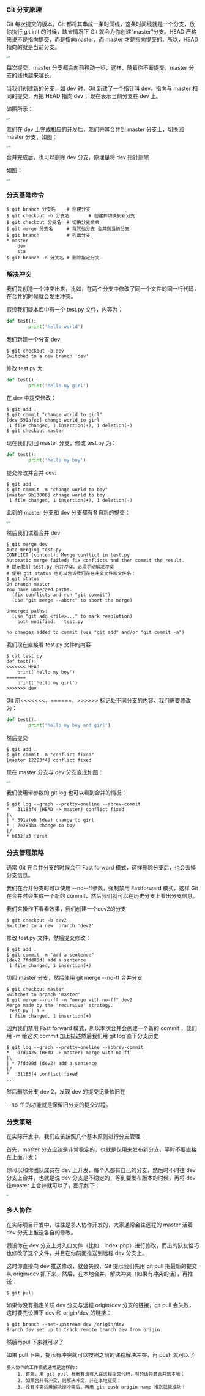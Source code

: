 ### Git 分支原理

Git 每次提交的版本，Git 都将其串成一条时间线，这条时间线就是一个分支，放你执行 git init 的时候，缺省情况下 Git 就会为你创建“master"分支。HEAD 严格来说不是指向提交，而是指向master，而 master 才是指向提交的，所以，HEAD 指向的就是当前分支。

<img src="../PNG/8.png" alt="8" style="zoom: 33%;" />

每次提交，master 分支都会向前移动一步，这样，随着你不断提交，master 分支的线也越来越长。

当我们创建新的分支，如 dev 时，Git 新建了一个指针叫 dev，指向与 master 相同的提交，再把 HEAD 指向 dev ，现在表示当前分支在 dev 上。

如图所示：

<img src="../PNG/9.png" alt="9" style="zoom: 33%;" />

我们在 dev 上完成相应的开发后，我们将其合并到 master 分支上，切换回master 分支，如图：

<img src="../PNG/10.png" alt="10" style="zoom: 33%;" />

合并完成后，也可以删除 dev 分支，原理是将 dev 指针删除

如图：

<img src="../PNG/11.png" alt="11" style="zoom:33%;" />



### 分支基础命令

```shell
$ git branch 分支名    # 创建分支
$ git checkout -b 分支名       # 创建并切换到新分支
$ git checkout 分支名  # 切换分支命令
$ git merge 分支名     # 将其他分支 合并到当前分支
$ git branch          # 列出分支
* master
	dev
	sta
$ git branch -d 分支名 # 删除指定分支
```



### 解决冲突

我们先创造一个冲突出来，比如，在两个分支中修改了同一个文件的同一行代码，在合并的时候就会发生冲突。

假设我们版本库中有一个 test.py 文件，内容为：

```python
def test():
		print('hello world')
```

我们新建一个分支 dev

```shell
$ git checkout -b dev 
Switched to a new branch 'dev'
```

修改 test.py 为

```python
def test():
		print('hello my girl')
```

在 dev 中提交修改：

```shell
$ git add .
$ git commit "change world to girl"
[dev 591afeb] change world to girl
 1 file changed, 1 insertion(+), 1 deletion(-)
$ git checkout master
```

现在我们切回 master 分支，修改 test.py 为：

```python
def test():
		print('hello my boy')
```

提交修改并合并 dev:

```shell
$ git add .
$ git commit -m "change world to boy"
[master 9b13006] chnage world to boy
 1 file changed, 1 insertion(+), 1 deletion(-)
```

此刻的 master 分支和 dev 分支都有各自新的提交：

<img src="../PNG/12.png" alt="12" style="zoom:33%;" />

然后我们试着合并 dev

```shell
$ git merge dev
Auto-merging test.py
CONFLICT (content): Merge conflict in test.py
Automatic merge failed; fix conflicts and then commit the result.
# 提示我们 test.py 合并冲突，必须手动解决冲突
# 使用 git status 也可以告诉我们存在冲突文件和文件名：
$ git status
On branch master
You have unmerged paths.
  (fix conflicts and run "git commit")
  (use "git merge --abort" to abort the merge)

Unmerged paths:
  (use "git add <file>..." to mark resolution)
	both modified:   test.py

no changes added to commit (use "git add" and/or "git commit -a")
```

我们现在直接看 test.py 文件的内容

```shell
$ cat test.py
def test():
<<<<<<< HEAD
	print('hello my boy')
=======
	print('hello my girl')
>>>>>>> dev
```

Git 用<<<<<<<，======，>>>>>> 标记处不同分支的内容，我们需要修改为：

```python
def test():
		print('hello my boy and girl')
```

然后提交

```
$ git add .
$ git commit -m "conflict fixed"
[master 12283f4] conflict fixed
```

现在 master 分支与 dev 分支变成如图：

<img src="../PNG/13.png" alt="13" style="zoom:33%;" />

我们使用带参数的 git log 也可以看到合并的情况：

```
$ git log --graph --pretty=oneline --abrev-commit
*   31183f4 (HEAD -> master) conflict fixed
|\  
| * 591afeb (dev) change to girl
* | 7e284ba change to boy
|/  
* b852fa5 first
```



### 分支管理策略

通常 Git 在合并分支的时候会用 Fast forward 模式，这样删除分支后，也会丢掉分支信息。

我们在合并分支时可以使用 --no--ff参数，强制禁用 Fastforward 模式，这样 Git 在合并时会生成一个新的 commit，然后我们就可以在历史分支上看出分支信息。

我们来操作下看看效果，我们创建一个dev2的分支

```shell
$ git checkout -b dev2
Switched to a new  branch 'dev2'
```

修改 test.py 文件，然后提交修改：

```shell
$ git add .
$ git commit -m "add a sentence"
[dev2 7fdd00d] add a sentence
 1 file changed, 1 insertion(+)
```

切回 master 分支，然后使用 git merge --no-ff 合并分支

```shell
$ git checkout master
Switched to branch 'master'
$ git merge --no-ff -m "merge with no-ff" dev2
Merge made by the 'recursive' strategy.
 test.py | 1 +
 1 file changed, 1 insertion(+)
```

因为我们禁用 Fast forward 模式，所以本次合并会创建一个新的 commit ，我们用 -m 给这次 commit 加上描述然后我们用 git log 查下分支历史

```shell
$ git log --graph --pretty=oneline --abbrev-commit
*   97d9425 (HEAD -> master) merge with no-ff
|\  
| * 7fdd00d (dev2) add a sentence
|/  
*   31183f4 conflict fixed
...
```

然后删除分支 dev 2，发现 dev 的提交记录依旧在

--no-ff 的功能就是保留旧分支的提交过程。



### 分支策略

在实际开发中，我们应该按照几个基本原则进行分支管理：

首先，master 分支应该是非常稳定的，也就是仅用来发布新分支，平时不要直接在上面开发；

你可以和你团队成员在 dev 上开发，每个人都有自己的分支，然后时不时往 dev 分支上合并，也就是说 dev 分支是不稳定的，等到要发布版本的时候，再将 dev 往master 上合并就可以了，图示如下：

<img src="../PNG/14.png" style="zoom:33%;" />



### 多人协作

在实际项目开发中，往往是多人协作开发的，大家通常会往远程的 master 活着 dev 分支上推送各自的修改。

假设你在 dev 分支上对入口文件（比如：index.php）进行修改，而出的队友恰巧也修改了这个文件，并且在你前面推送到远程 dev 分支上。

这时你直接向 dev 推送修改，就会失败，Git 提示我们先用 git pull 把最新的提交从 origin/dev 抓下来，然后，在本地合并，解决冲突（如果有冲突的话），再推送：

```shell
$ git pull
```

如果你没有指定关联 dev 分支与远程 origin/dev 分支的链接，git pull 会失败，这时要先设置下 dev 和 origin/dev 的链接：

```shell
$ git branch --set-upstream dev /origin/dev
Branch dev set up to track remote branch dev from origin.
```

然后再pull下来就可以了

如果 pull 下来，提示有冲突就可以按照之前的课程解决冲突，再 push 就可以了

```apl
多人协作的工作模式通常是这样的：
	1. 首先，用 git pull 看看有没有人在远程提交代码，有的话将其合并到本地；
	2. 如果合并有冲突，则解决冲突，并在本地提交；
	3. 没有冲突活着解决掉冲突后，再用 git push origin name 推送就能成功！
```

